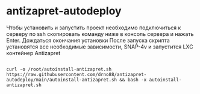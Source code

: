 # antizapret-autodeploy
Чтобы установить и запустить проект необходимо
подключиться к серверу по ssh
скопировать команду ниже в консоль сервера и нажать Enter. Дождаться окончания установки
После запуска скрипта установятся все необходимые зависимости, SNAP-4v и запустится LXC контейнер Antizapret

<pre>
<code>
curl -o /root/autoinstall-antizapret.sh https://raw.githubusercontent.com/drno88/antizapret-autodeploy/main/autoinstall-antizapret.sh && bash -x autoinstall-antizapret.sh
</code>
</pre>

